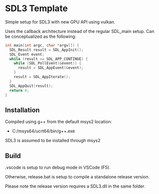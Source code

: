 # SDL3 Template

Simple setup for SDL3 with new GPU API using vulkan.

Uses the callback architecture instead of the regular SDL_main setup.
Can be conceptualized as the following:

```cpp
int main(int argc, char *argv[]) {
  SDL_Result result = SDL_AppInit();
  SDL_Event event;
  while (result == SDL_APP_CONTINUE) {
    while (SDL_PollEvent(&event)) {
      result = SDL_AppEvent(&event);
    }
    result = SDL_AppIterate();
  }
  SDL_AppQuit(result);
  return 0;
}
```

## Installation
Compiled using g++ from the default msys2 location:
- C:/msys64/ucrt64/bin/g++.exe

SDL3 is assumed to be installed through msys2

## Build
.vscode is setup to run debug mode in VSCode (F5).

Otherwise, release.bat is setup to compile a standalone release version.

Please note the release version requires a SDL3.dll in the same folder.